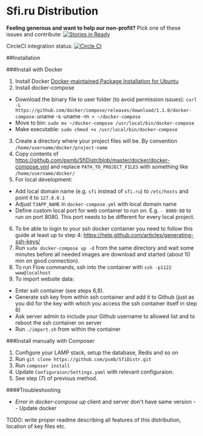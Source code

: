 Sfi.ru Distribution
========

**Feeling generous and want to help our non-profit?** Pick one of these issues and contribute: [![Stories in Ready](https://badge.waffle.io/psmb/sfidistr.png?label=ready&title=Ready)](https://waffle.io/psmb/sfidistr)

CircleCI integration status:
[![Circle CI](https://circleci.com/gh/psmb/SfiDistr/tree/master.svg?style=svg)](https://circleci.com/gh/psmb/SfiDistr/tree/master)

##Installation

###Install with Docker

1. Install Docker [Docker-maintained Package Installation for Ubuntu](https://docs.docker.com/installation/ubuntulinux/#ubuntu-trusty-1404-lts-64-bit)
2. Install docker-compose
 * Download the binary file to user folder (to avoid permission issues): `curl -L https://github.com/docker/compose/releases/download/1.1.0/docker-compose-`uname -s`-`uname -m` > ~/docker-compose`
 * Move to bin: `sudo mv ~/docker-compose /usr/local/bin/docker-compose`
 * Make executable: `sudo chmod +x /usr/local/bin/docker-compose`
3. Create a directory where your project files will be. By convention `/home/username/docker/project-name`
4. Copy contents of https://github.com/psmb/SfiDistr/blob/master/docker/docker-compose.yml and replace `PATH_TO_PROJECT_FILES` with something like `/home/username/docker/`
5. For local development:
  * Add local domain name (e.g. `sfi` instead of `sfi.ru`) to `/etc/hosts` and point it to `127.0.0.1`
  * Adjust `T3APP_NAME` in `docker-compose.yml` with local domain name
  * Define custom local port for web container to run on. E.g. `- 8080:80` to run on port 8080. This port needs to be different for every local project.
6. To be able to login to your ssh docker container you need to follow this guide at least up to step 4: https://help.github.com/articles/generating-ssh-keys/
7. Run `sudo docker-compose up -d` from the same directory and wait some minutes before all needed images are download and started (about 10 min on good connection).
8. To run Flow commands, ssh into the container with `ssh -p1122 www@localhost`
9. To import website data:
  * Enter ssh container (see steps 6,8).
  * Generate ssh key from within ssh container and add it to Github (just as you did for the key with which you access the ssh container itself in step 6)
  * Ask server admin to include your Github username to allowed list and to reboot the ssh container on server
  * Run `./import.sh` from within the container

###Install manually with Composer

1. Configure your LAMP stack, setup the database, Redis and so on
2. Run `git clone https://github.com/psmb/SfiDistr.git`
3. Run `composer install` 
4. Update `Configuraion/Settings.yaml` with relevant configuraion.
5. See step (7) of previous method.

####Troubleshooting

 * <i>Error in docker-compose up</i> client and server don't have same version -- Update docker

TODO: write proper readme describing all features of this distribution, location of key files etc.
